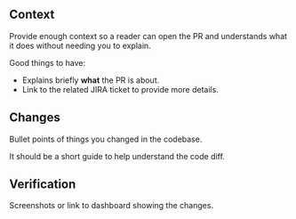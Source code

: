## Context

Provide enough context so a reader can open the PR and understands what it does without needing you to explain.

Good things to have:

- Explains briefly **what** the PR is about.
- Link to the related JIRA ticket to provide more details.

## Changes

Bullet points of things you changed in the codebase.

It should be a short guide to help understand the code diff.

## Verification

Screenshots or link to dashboard showing the changes.
